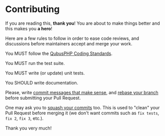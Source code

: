 Contributing
============

If you are reading this, **thank you**! You are about to make things better and this makes you **a hero**!

Here are a few rules to follow in order to ease code reviews, and discussions before
maintainers accept and merge your work.

You MUST follow the [QubusPHP Coding Standards](https://github.com/QubusPHP/qubus-coding-standard).

You MUST run the test suite.

You MUST write (or update) unit tests.

You SHOULD write documentation.

Please, write [commit messages that make sense](http://tbaggery.com/2008/04/19/a-note-about-git-commit-messages.html),
and [rebase your branch](http://git-scm.com/book/en/Git-Branching-Rebasing)
before submitting your Pull Request.

One may ask you to [squash your commits](http://gitready.com/advanced/2009/02/10/squashing-commits-with-rebase.html)
too. This is used to "clean" your Pull Request before merging it (we don't want
commits such as `fix tests`, `fix 2`, `fix 3`, etc.).

Thank you very much!
